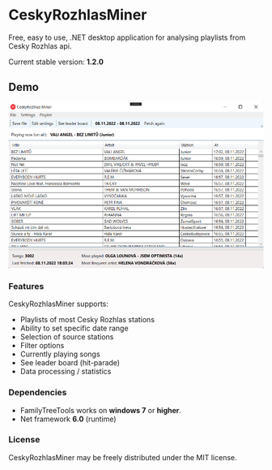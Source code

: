 # CeskyRozhlasMiner
Free, easy to use, .NET desktop application for analysing playlists from Cesky Rozhlas api.

Current stable version: **1.2.0**

## Demo
![alt text](https://raw.githubusercontent.com/oplaner4/CeskyRozhlasMiner/master/CeskyRozhlasMiner.WpfApp/preview.png)

### Features
CeskyRozhlasMiner supports:
* Playlists of most Cesky Rozhlas stations
* Ability to set specific date range
* Selection of source stations
* Filter options
* Currently playing songs
* See leader board (hit-parade)
* Data processing / statistics

### Dependencies
* FamilyTreeTools works on **windows 7** or **higher**.
* Net framework **6.0** (runtime)

### License
CeskyRozhlasMiner may be freely distributed under the MIT license.
